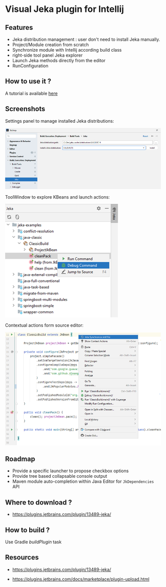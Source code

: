 # Visual Jeka plugin for Intellij

## Features

* Jeka distribution management : user don't need to install Jeka manually.
* Project/Module creation from scratch
* Synchronize module with Intellij according build class
* right-side tool panel Jeka explorer
* Launch Jeka methods directly from the editor
* RunConfiguration 

## How to use it ?

A tutorial is available [here](https://jeka-dev.github.io/jeka/tutorials/gui-getting-started/#getting-started-with-jeka)

## Screenshots
Settings panel to manage installed Jeka distributions:

<img src="media/settings.png"/>

ToolWindow to explore KBeans and launch actions:

<img src="media/toolWindow.png"/>

Contextual actions form source editor:

<img src="media/editor.png"/>

## Roadmap

* Provide a specific launcher to propose checkbox options
* Provide tree based collapsable console output
* Maven module auto-completion within Java Editor for `JkDependencies` API

## Where to download ?

* https://plugins.jetbrains.com/plugin/13489-jeka/

## How to build ?

Use Gradle _buildPlugin_ task
  
## Resources 

* https://plugins.jetbrains.com/plugin/13489-jeka/

* https://plugins.jetbrains.com/docs/marketplace/plugin-upload.html

   

 
